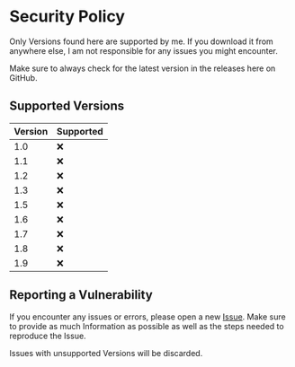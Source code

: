 # Security Policy

Only Versions found here are supported by me. If you download it from anywhere else, I am not responsible for any issues you might encounter.

Make sure to always check for the latest version in the releases here on GitHub.

## Supported Versions

| Version | Supported          |
| ------- | ------------------ |
| 1.0   | :x: |
| 1.1   | :x: |
| 1.2   | :x: |
| 1.3   | :x: |
| 1.5   | :x: |
| 1.6   | :x: |
| 1.7   | :x: |
| 1.8   | :x: |
| 1.9   | :x: |

## Reporting a Vulnerability

If you encounter any issues or errors, please open a new [Issue](https://github.com/Julexar/Item-Store/issues). 
Make sure to provide as much Information as possible as well as the steps needed to reproduce the Issue.

Issues with unsupported Versions will be discarded.
